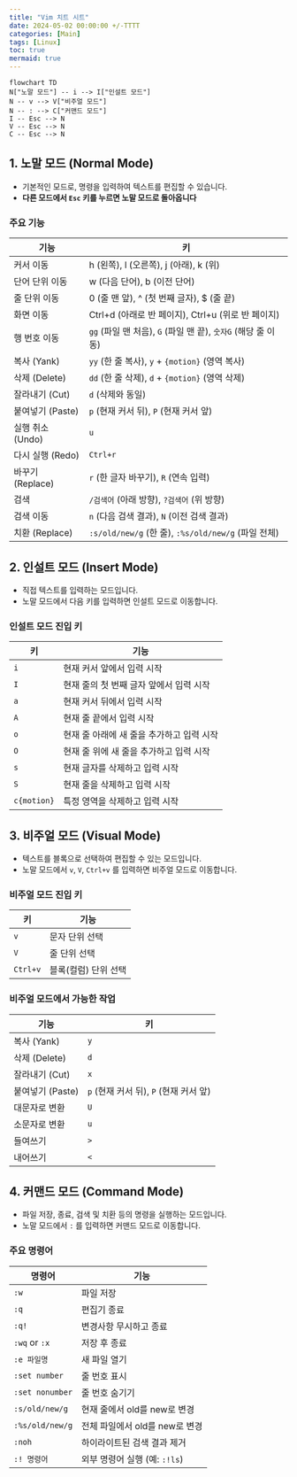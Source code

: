 ```yaml
---
title: "Vim 치트 시트"
date: 2024-05-02 00:00:00 +/-TTTT
categories: [Main]
tags: [Linux]
toc: true
mermaid: true
---
```


```mermaid
flowchart TD
N["노말 모드"] -- i --> I["인설트 모드"]
N -- v --> V["비주얼 모드"]
N -- : --> C["커맨드 모드"]
I -- Esc --> N
V -- Esc --> N
C -- Esc --> N
```

## 1. 노말 모드 (Normal Mode)

- 기본적인 모드로, 명령을 입력하여 텍스트를 편집할 수 있습니다.
- **다른 모드에서 `Esc` 키를 누르면 노말 모드로 돌아옵니다**

### 주요 기능

| 기능             | 키                                                            |
| ---------------- | ------------------------------------------------------------- |
| 커서 이동        | h (왼쪽), l (오른쪽), j (아래), k (위)                        |
| 단어 단위 이동   | w (다음 단어), b (이전 단어)                                  |
| 줄 단위 이동     | 0 (줄 맨 앞), ^ (첫 번째 글자), $ (줄 끝)                     |
| 화면 이동        | Ctrl+d (아래로 반 페이지), Ctrl+u (위로 반 페이지)            |
| 행 번호 이동     | `gg` (파일 맨 처음), `G` (파일 맨 끝), `숫자G` (해당 줄 이동) |
| 복사 (Yank)      | `yy` (한 줄 복사), `y` + `{motion}` (영역 복사)               |
| 삭제 (Delete)    | `dd` (한 줄 삭제), `d` + `{motion}` (영역 삭제)               |
| 잘라내기 (Cut)   | `d` (삭제와 동일)                                             |
| 붙여넣기 (Paste) | `p` (현재 커서 뒤), `P` (현재 커서 앞)                        |
| 실행 취소 (Undo) | `u`                                                           |
| 다시 실행 (Redo) | `Ctrl+r`                                                      |
| 바꾸기 (Replace) | `r` (한 글자 바꾸기), `R` (연속 입력)                         |
| 검색             | `/검색어` (아래 방향), `?검색어` (위 방향)                    |
| 검색 이동        | `n` (다음 검색 결과), `N` (이전 검색 결과)                    |
| 치환 (Replace)   | `:s/old/new/g` (한 줄), `:%s/old/new/g` (파일 전체)           |

## 2. 인설트 모드 (Insert Mode)

- 직접 텍스트를 입력하는 모드입니다.
- 노말 모드에서 다음 키를 입력하면 인설트 모드로 이동합니다.

### 인설트 모드 진입 키

| 키          | 기능                                      |
| ----------- | ----------------------------------------- |
| `i`         | 현재 커서 앞에서 입력 시작                |
| `I`         | 현재 줄의 첫 번째 글자 앞에서 입력 시작   |
| `a`         | 현재 커서 뒤에서 입력 시작                |
| `A`         | 현재 줄 끝에서 입력 시작                  |
| `o`         | 현재 줄 아래에 새 줄을 추가하고 입력 시작 |
| `O`         | 현재 줄 위에 새 줄을 추가하고 입력 시작   |
| `s`         | 현재 글자를 삭제하고 입력 시작            |
| `S`         | 현재 줄을 삭제하고 입력 시작              |
| `c{motion}` | 특정 영역을 삭제하고 입력 시작            |

## 3. 비주얼 모드 (Visual Mode)

- 텍스트를 블록으로 선택하여 편집할 수 있는 모드입니다.
- 노말 모드에서 `v`, `V`, `Ctrl+v` 를 입력하면 비주얼 모드로 이동합니다.

### 비주얼 모드 진입 키

| 키       | 기능                 |
| -------- | -------------------- |
| `v`      | 문자 단위 선택       |
| `V`      | 줄 단위 선택         |
| `Ctrl+v` | 블록(컬럼) 단위 선택 |

### 비주얼 모드에서 가능한 작업

| 기능             | 키                                     |
| ---------------- | -------------------------------------- |
| 복사 (Yank)      | `y`                                    |
| 삭제 (Delete)    | `d`                                    |
| 잘라내기 (Cut)   | `x`                                    |
| 붙여넣기 (Paste) | `p` (현재 커서 뒤), `P` (현재 커서 앞) |
| 대문자로 변환    | `U`                                    |
| 소문자로 변환    | `u`                                    |
| 들여쓰기         | `>`                                    |
| 내어쓰기         | `<`                                    |

## 4. 커맨드 모드 (Command Mode)

- 파일 저장, 종료, 검색 및 치환 등의 명령을 실행하는 모드입니다.
- 노말 모드에서 `:` 를 입력하면 커맨드 모드로 이동합니다.

### 주요 명령어

| 명령어          | 기능                           |
| --------------- | ------------------------------ |
| `:w`            | 파일 저장                      |
| `:q`            | 편집기 종료                    |
| `:q!`           | 변경사항 무시하고 종료         |
| `:wq` or `:x`   | 저장 후 종료                   |
| `:e 파일명`     | 새 파일 열기                   |
| `:set number`   | 줄 번호 표시                   |
| `:set nonumber` | 줄 번호 숨기기                 |
| `:s/old/new/g`  | 현재 줄에서 old를 new로 변경   |
| `:%s/old/new/g` | 전체 파일에서 old를 new로 변경 |
| `:noh`          | 하이라이트된 검색 결과 제거    |
| `:! 명령어`     | 외부 명령어 실행 (예: `:!ls`)  |
